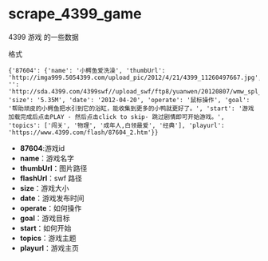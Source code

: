 # scrape_4399_game

4399 游戏 的一些数据

格式
```
{'87604': {'name': '小鳄鱼爱洗澡', 'thumbUrl': 'http://imga999.5054399.com/upload_pic/2012/4/21/4399_11260497667.jpg', '': 'http://sda.4399.com/4399swf//upload_swf/ftp8/yuanwen/20120807/wmw_spl_act_wheresmywater/zx_game7.htm', 'size': '5.35M', 'date': '2012-04-20', 'operate': '鼠标操作', 'goal': '帮助顽皮的小鳄鱼把水引到它的浴缸，能收集到更多的小鸭就更好了。', 'start': '游戏加载完成后点击PLAY - 然后点击click to skip- 跳过剧情即可开始游戏。', 'topics': ['闯关', '物理', '成年人,白领最爱', '经典'], 'playurl': 'https://www.4399.com/flash/87604_2.htm'}}
```
+ **87604**:游戏id
+ **name**：游戏名字
+ **thumbUrl**：图片路径
+ **flashUrl**：swf 路径
+ **size**：游戏大小
+ **date**：游戏发布时间
+ **operate**：如何操作
+ **goal**：游戏目标
+ **start**：如何开始
+ **topics**：游戏主题
+ **playurl**：游戏主页
